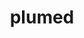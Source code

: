 ---
title: "plumed"
layout: cache
categories: [package, develop]
meta: {"versions": ["2.8.2"], "compilers": ["gcc@=11.1.0", "oneapi@=2023.0.0", "oneapi@=2023.1.0", "oneapi@=2023.2.0"], "oss": ["ubuntu20.04"], "platforms": ["linux"], "targets": ["ppc64le", "x86_64", "x86_64_v3"], "stacks": ["e4s", "e4s-oneapi", "e4s-power", "root"], "num_specs": 30, "num_specs_by_stack": {"e4s-power": 10, "root": 30, "e4s-oneapi": 11, "e4s": 9}}
spec_details: [{"hash": "f4rhziklfonsqtkiccu3aw6gmfh6ilyy", "compiler": "gcc@=11.1.0", "versions": ["2.8.2"], "os": "ubuntu20.04", "platform": "linux", "target": "ppc64le", "variants": ["arrayfire=none", "build_system=autotools", "+gsl", "+mpi", "optional_modules=all", "+shared"], "stacks": ["e4s-power", "root"], "size": "-", "tarball": "https://binaries.spack.io/develop/build_cache/linux-ubuntu20.04-ppc64le/gcc-11.1.0/plumed-2.8.2/linux-ubuntu20.04-ppc64le-gcc-11.1.0-plumed-2.8.2-f4rhziklfonsqtkiccu3aw6gmfh6ilyy.spack"}, {"hash": "cngqdwnpjhbxaul7zo6pgopo3lv42zqg", "compiler": "gcc@=11.1.0", "versions": ["2.8.2"], "os": "ubuntu20.04", "platform": "linux", "target": "ppc64le", "variants": ["arrayfire=none", "build_system=autotools", "+gsl", "+mpi", "optional_modules=all", "+shared"], "stacks": ["e4s-power", "root"], "size": "-", "tarball": "https://binaries.spack.io/develop/build_cache/linux-ubuntu20.04-ppc64le/gcc-11.1.0/plumed-2.8.2/linux-ubuntu20.04-ppc64le-gcc-11.1.0-plumed-2.8.2-cngqdwnpjhbxaul7zo6pgopo3lv42zqg.spack"}, {"hash": "5i3qtaf2ha3gvjk5s5ml75ut5p26nq32", "compiler": "gcc@=11.1.0", "versions": ["2.8.2"], "os": "ubuntu20.04", "platform": "linux", "target": "ppc64le", "variants": ["arrayfire=none", "build_system=autotools", "+gsl", "+mpi", "optional_modules=all", "+shared"], "stacks": ["e4s-power", "root"], "size": "-", "tarball": "https://binaries.spack.io/develop/build_cache/linux-ubuntu20.04-ppc64le/gcc-11.1.0/plumed-2.8.2/linux-ubuntu20.04-ppc64le-gcc-11.1.0-plumed-2.8.2-5i3qtaf2ha3gvjk5s5ml75ut5p26nq32.spack"}, {"hash": "bfvocyxujsvqgzj7bevarw476rnwcp33", "compiler": "gcc@=11.1.0", "versions": ["2.8.2"], "os": "ubuntu20.04", "platform": "linux", "target": "ppc64le", "variants": ["arrayfire=none", "build_system=autotools", "+gsl", "+mpi", "optional_modules=all", "+shared"], "stacks": ["e4s-power", "root"], "size": "-", "tarball": "https://binaries.spack.io/develop/build_cache/linux-ubuntu20.04-ppc64le/gcc-11.1.0/plumed-2.8.2/linux-ubuntu20.04-ppc64le-gcc-11.1.0-plumed-2.8.2-bfvocyxujsvqgzj7bevarw476rnwcp33.spack"}, {"hash": "qvjxsmysao5uzd6thiueq2nl3p6yyheo", "compiler": "gcc@=11.1.0", "versions": ["2.8.2"], "os": "ubuntu20.04", "platform": "linux", "target": "ppc64le", "variants": ["arrayfire=none", "build_system=autotools", "+gsl", "+mpi", "optional_modules=all", "+shared"], "stacks": ["e4s-power", "root"], "size": "-", "tarball": "https://binaries.spack.io/develop/build_cache/linux-ubuntu20.04-ppc64le/gcc-11.1.0/plumed-2.8.2/linux-ubuntu20.04-ppc64le-gcc-11.1.0-plumed-2.8.2-qvjxsmysao5uzd6thiueq2nl3p6yyheo.spack"}, {"hash": "eqxzwhui64s2krejl7e6k4e2bbj2nn3j", "compiler": "gcc@=11.1.0", "versions": ["2.8.2"], "os": "ubuntu20.04", "platform": "linux", "target": "ppc64le", "variants": ["arrayfire=none", "build_system=autotools", "+gsl", "+mpi", "optional_modules=all", "+shared"], "stacks": ["e4s-power", "root"], "size": "-", "tarball": "https://binaries.spack.io/develop/build_cache/linux-ubuntu20.04-ppc64le/gcc-11.1.0/plumed-2.8.2/linux-ubuntu20.04-ppc64le-gcc-11.1.0-plumed-2.8.2-eqxzwhui64s2krejl7e6k4e2bbj2nn3j.spack"}, {"hash": "aqkg6enlfjanwu3jjq6eyjpnlsrsprsx", "compiler": "gcc@=11.1.0", "versions": ["2.8.2"], "os": "ubuntu20.04", "platform": "linux", "target": "ppc64le", "variants": ["arrayfire=none", "build_system=autotools", "+gsl", "+mpi", "optional_modules=all", "+shared"], "stacks": ["e4s-power", "root"], "size": "-", "tarball": "https://binaries.spack.io/develop/build_cache/linux-ubuntu20.04-ppc64le/gcc-11.1.0/plumed-2.8.2/linux-ubuntu20.04-ppc64le-gcc-11.1.0-plumed-2.8.2-aqkg6enlfjanwu3jjq6eyjpnlsrsprsx.spack"}, {"hash": "nyyydrjszqrzb6ydii2rlaifxul2ebyh", "compiler": "gcc@=11.1.0", "versions": ["2.8.2"], "os": "ubuntu20.04", "platform": "linux", "target": "ppc64le", "variants": ["arrayfire=none", "build_system=autotools", "+gsl", "+mpi", "optional_modules=all", "+shared"], "stacks": ["e4s-power", "root"], "size": "-", "tarball": "https://binaries.spack.io/develop/build_cache/linux-ubuntu20.04-ppc64le/gcc-11.1.0/plumed-2.8.2/linux-ubuntu20.04-ppc64le-gcc-11.1.0-plumed-2.8.2-nyyydrjszqrzb6ydii2rlaifxul2ebyh.spack"}, {"hash": "mr3awsroe5hwtbd4ijs6vpnqg6x3xtgp", "compiler": "gcc@=11.1.0", "versions": ["2.8.2"], "os": "ubuntu20.04", "platform": "linux", "target": "ppc64le", "variants": ["arrayfire=none", "build_system=autotools", "+gsl", "+mpi", "optional_modules=all", "+shared"], "stacks": ["e4s-power", "root"], "size": "-", "tarball": "https://binaries.spack.io/develop/build_cache/linux-ubuntu20.04-ppc64le/gcc-11.1.0/plumed-2.8.2/linux-ubuntu20.04-ppc64le-gcc-11.1.0-plumed-2.8.2-mr3awsroe5hwtbd4ijs6vpnqg6x3xtgp.spack"}, {"hash": "m2iimj2rp7dihnzluxmvoqcf6krtiunw", "compiler": "gcc@=11.1.0", "versions": ["2.8.2"], "os": "ubuntu20.04", "platform": "linux", "target": "ppc64le", "variants": ["arrayfire=none", "build_system=autotools", "+gsl", "+mpi", "optional_modules=all", "+shared"], "stacks": ["e4s-power", "root"], "size": "-", "tarball": "https://binaries.spack.io/develop/build_cache/linux-ubuntu20.04-ppc64le/gcc-11.1.0/plumed-2.8.2/linux-ubuntu20.04-ppc64le-gcc-11.1.0-plumed-2.8.2-m2iimj2rp7dihnzluxmvoqcf6krtiunw.spack"}, {"hash": "n7uxkgziql57ajyjjcyo5gxemjprrdan", "compiler": "oneapi@=2023.0.0", "versions": ["2.8.2"], "os": "ubuntu20.04", "platform": "linux", "target": "x86_64", "variants": ["arrayfire=none", "build_system=autotools", "+gsl", "+mpi", "optional_modules=all", "+shared"], "stacks": ["e4s-oneapi", "root"], "size": "-", "tarball": "https://binaries.spack.io/develop/build_cache/linux-ubuntu20.04-x86_64/oneapi-2023.0.0/plumed-2.8.2/linux-ubuntu20.04-x86_64-oneapi-2023.0.0-plumed-2.8.2-n7uxkgziql57ajyjjcyo5gxemjprrdan.spack"}, {"hash": "t6pxn7laufx35awsslvxserx6llvdhkj", "compiler": "oneapi@=2023.0.0", "versions": ["2.8.2"], "os": "ubuntu20.04", "platform": "linux", "target": "x86_64", "variants": ["arrayfire=none", "build_system=autotools", "+gsl", "+mpi", "optional_modules=all", "+shared"], "stacks": ["e4s-oneapi", "root"], "size": "-", "tarball": "https://binaries.spack.io/develop/build_cache/linux-ubuntu20.04-x86_64/oneapi-2023.0.0/plumed-2.8.2/linux-ubuntu20.04-x86_64-oneapi-2023.0.0-plumed-2.8.2-t6pxn7laufx35awsslvxserx6llvdhkj.spack"}, {"hash": "iaj655avfj7erakdfukalwemtz66h7iw", "compiler": "oneapi@=2023.0.0", "versions": ["2.8.2"], "os": "ubuntu20.04", "platform": "linux", "target": "x86_64", "variants": ["arrayfire=none", "build_system=autotools", "+gsl", "+mpi", "optional_modules=all", "+shared"], "stacks": ["e4s-oneapi", "root"], "size": "-", "tarball": "https://binaries.spack.io/develop/build_cache/linux-ubuntu20.04-x86_64/oneapi-2023.0.0/plumed-2.8.2/linux-ubuntu20.04-x86_64-oneapi-2023.0.0-plumed-2.8.2-iaj655avfj7erakdfukalwemtz66h7iw.spack"}, {"hash": "eawwotdst47geqmuo5mzzhkdlcyyzg36", "compiler": "oneapi@=2023.0.0", "versions": ["2.8.2"], "os": "ubuntu20.04", "platform": "linux", "target": "x86_64", "variants": ["arrayfire=none", "build_system=autotools", "+gsl", "+mpi", "optional_modules=all", "+shared"], "stacks": ["e4s-oneapi", "root"], "size": "-", "tarball": "https://binaries.spack.io/develop/build_cache/linux-ubuntu20.04-x86_64/oneapi-2023.0.0/plumed-2.8.2/linux-ubuntu20.04-x86_64-oneapi-2023.0.0-plumed-2.8.2-eawwotdst47geqmuo5mzzhkdlcyyzg36.spack"}, {"hash": "cuaxsprerxqjddxl7aomlnqxtpgryumu", "compiler": "oneapi@=2023.0.0", "versions": ["2.8.2"], "os": "ubuntu20.04", "platform": "linux", "target": "x86_64", "variants": ["arrayfire=none", "build_system=autotools", "+gsl", "+mpi", "optional_modules=all", "+shared"], "stacks": ["e4s-oneapi", "root"], "size": "-", "tarball": "https://binaries.spack.io/develop/build_cache/linux-ubuntu20.04-x86_64/oneapi-2023.0.0/plumed-2.8.2/linux-ubuntu20.04-x86_64-oneapi-2023.0.0-plumed-2.8.2-cuaxsprerxqjddxl7aomlnqxtpgryumu.spack"}, {"hash": "2mdsvv4drjnkpfondlkm6o4oatu6lqpk", "compiler": "oneapi@=2023.1.0", "versions": ["2.8.2"], "os": "ubuntu20.04", "platform": "linux", "target": "x86_64", "variants": ["arrayfire=none", "build_system=autotools", "+gsl", "+mpi", "optional_modules=all", "+shared"], "stacks": ["e4s-oneapi", "root"], "size": "-", "tarball": "https://binaries.spack.io/develop/build_cache/linux-ubuntu20.04-x86_64/oneapi-2023.1.0/plumed-2.8.2/linux-ubuntu20.04-x86_64-oneapi-2023.1.0-plumed-2.8.2-2mdsvv4drjnkpfondlkm6o4oatu6lqpk.spack"}, {"hash": "3yoyahczi3uaxklxbcjpz5ydilc6falg", "compiler": "oneapi@=2023.1.0", "versions": ["2.8.2"], "os": "ubuntu20.04", "platform": "linux", "target": "x86_64", "variants": ["arrayfire=none", "build_system=autotools", "+gsl", "+mpi", "optional_modules=all", "+shared"], "stacks": ["e4s-oneapi", "root"], "size": "-", "tarball": "https://binaries.spack.io/develop/build_cache/linux-ubuntu20.04-x86_64/oneapi-2023.1.0/plumed-2.8.2/linux-ubuntu20.04-x86_64-oneapi-2023.1.0-plumed-2.8.2-3yoyahczi3uaxklxbcjpz5ydilc6falg.spack"}, {"hash": "uux6ale3nz7sb3e3oc6c7ocpg6oqolnn", "compiler": "oneapi@=2023.1.0", "versions": ["2.8.2"], "os": "ubuntu20.04", "platform": "linux", "target": "x86_64", "variants": ["arrayfire=none", "build_system=autotools", "+gsl", "+mpi", "optional_modules=all", "+shared"], "stacks": ["e4s-oneapi", "root"], "size": "-", "tarball": "https://binaries.spack.io/develop/build_cache/linux-ubuntu20.04-x86_64/oneapi-2023.1.0/plumed-2.8.2/linux-ubuntu20.04-x86_64-oneapi-2023.1.0-plumed-2.8.2-uux6ale3nz7sb3e3oc6c7ocpg6oqolnn.spack"}, {"hash": "zmniaoqxmtbjyitr7w4iiadnsunz2owb", "compiler": "oneapi@=2023.1.0", "versions": ["2.8.2"], "os": "ubuntu20.04", "platform": "linux", "target": "x86_64", "variants": ["arrayfire=none", "build_system=autotools", "+gsl", "+mpi", "optional_modules=all", "+shared"], "stacks": ["e4s-oneapi", "root"], "size": "-", "tarball": "https://binaries.spack.io/develop/build_cache/linux-ubuntu20.04-x86_64/oneapi-2023.1.0/plumed-2.8.2/linux-ubuntu20.04-x86_64-oneapi-2023.1.0-plumed-2.8.2-zmniaoqxmtbjyitr7w4iiadnsunz2owb.spack"}, {"hash": "talfy4auxcomxjo7ndibitlwds3hmcao", "compiler": "oneapi@=2023.1.0", "versions": ["2.8.2"], "os": "ubuntu20.04", "platform": "linux", "target": "x86_64", "variants": ["arrayfire=none", "build_system=autotools", "+gsl", "+mpi", "optional_modules=all", "+shared"], "stacks": ["e4s-oneapi", "root"], "size": "-", "tarball": "https://binaries.spack.io/develop/build_cache/linux-ubuntu20.04-x86_64/oneapi-2023.1.0/plumed-2.8.2/linux-ubuntu20.04-x86_64-oneapi-2023.1.0-plumed-2.8.2-talfy4auxcomxjo7ndibitlwds3hmcao.spack"}, {"hash": "6hfvrclo7c7eaqxbjb5mbw7clvpgwfkm", "compiler": "oneapi@=2023.2.0", "versions": ["2.8.2"], "os": "ubuntu20.04", "platform": "linux", "target": "x86_64", "variants": ["arrayfire=none", "build_system=autotools", "+gsl", "+mpi", "optional_modules=all", "+shared"], "stacks": ["e4s-oneapi", "root"], "size": "-", "tarball": "https://binaries.spack.io/develop/build_cache/linux-ubuntu20.04-x86_64/oneapi-2023.2.0/plumed-2.8.2/linux-ubuntu20.04-x86_64-oneapi-2023.2.0-plumed-2.8.2-6hfvrclo7c7eaqxbjb5mbw7clvpgwfkm.spack"}, {"hash": "ef5rvki3e2v7opuvth3mlobspujnpk3u", "compiler": "gcc@=11.1.0", "versions": ["2.8.2"], "os": "ubuntu20.04", "platform": "linux", "target": "x86_64_v3", "variants": ["arrayfire=none", "build_system=autotools", "+gsl", "+mpi", "optional_modules=all", "+shared"], "stacks": ["e4s", "root"], "size": "-", "tarball": "https://binaries.spack.io/develop/build_cache/linux-ubuntu20.04-x86_64_v3/gcc-11.1.0/plumed-2.8.2/linux-ubuntu20.04-x86_64_v3-gcc-11.1.0-plumed-2.8.2-ef5rvki3e2v7opuvth3mlobspujnpk3u.spack"}, {"hash": "g7nuazjeatyqcyzbwe5w6q2srqy2hugt", "compiler": "gcc@=11.1.0", "versions": ["2.8.2"], "os": "ubuntu20.04", "platform": "linux", "target": "x86_64_v3", "variants": ["arrayfire=none", "build_system=autotools", "+gsl", "+mpi", "optional_modules=all", "+shared"], "stacks": ["e4s", "root"], "size": "-", "tarball": "https://binaries.spack.io/develop/build_cache/linux-ubuntu20.04-x86_64_v3/gcc-11.1.0/plumed-2.8.2/linux-ubuntu20.04-x86_64_v3-gcc-11.1.0-plumed-2.8.2-g7nuazjeatyqcyzbwe5w6q2srqy2hugt.spack"}, {"hash": "gvkiv2ogtr3w365qpa6habgcnq4mtgbf", "compiler": "gcc@=11.1.0", "versions": ["2.8.2"], "os": "ubuntu20.04", "platform": "linux", "target": "x86_64_v3", "variants": ["arrayfire=none", "build_system=autotools", "+gsl", "+mpi", "optional_modules=all", "+shared"], "stacks": ["e4s", "root"], "size": "-", "tarball": "https://binaries.spack.io/develop/build_cache/linux-ubuntu20.04-x86_64_v3/gcc-11.1.0/plumed-2.8.2/linux-ubuntu20.04-x86_64_v3-gcc-11.1.0-plumed-2.8.2-gvkiv2ogtr3w365qpa6habgcnq4mtgbf.spack"}, {"hash": "gn3iytvanw2e2qc3vfzxvf67x4yrswry", "compiler": "gcc@=11.1.0", "versions": ["2.8.2"], "os": "ubuntu20.04", "platform": "linux", "target": "x86_64_v3", "variants": ["arrayfire=none", "build_system=autotools", "+gsl", "+mpi", "optional_modules=all", "+shared"], "stacks": ["e4s", "root"], "size": "-", "tarball": "https://binaries.spack.io/develop/build_cache/linux-ubuntu20.04-x86_64_v3/gcc-11.1.0/plumed-2.8.2/linux-ubuntu20.04-x86_64_v3-gcc-11.1.0-plumed-2.8.2-gn3iytvanw2e2qc3vfzxvf67x4yrswry.spack"}, {"hash": "kfbiigkf7lr2y7rouwfi3wqyrlfagjo6", "compiler": "gcc@=11.1.0", "versions": ["2.8.2"], "os": "ubuntu20.04", "platform": "linux", "target": "x86_64_v3", "variants": ["arrayfire=none", "build_system=autotools", "+gsl", "+mpi", "optional_modules=all", "+shared"], "stacks": ["e4s", "root"], "size": "-", "tarball": "https://binaries.spack.io/develop/build_cache/linux-ubuntu20.04-x86_64_v3/gcc-11.1.0/plumed-2.8.2/linux-ubuntu20.04-x86_64_v3-gcc-11.1.0-plumed-2.8.2-kfbiigkf7lr2y7rouwfi3wqyrlfagjo6.spack"}, {"hash": "pwk5uvzm43zhp22wjrjnzx5xjsfxppes", "compiler": "gcc@=11.1.0", "versions": ["2.8.2"], "os": "ubuntu20.04", "platform": "linux", "target": "x86_64_v3", "variants": ["arrayfire=none", "build_system=autotools", "+gsl", "+mpi", "optional_modules=all", "+shared"], "stacks": ["e4s", "root"], "size": "-", "tarball": "https://binaries.spack.io/develop/build_cache/linux-ubuntu20.04-x86_64_v3/gcc-11.1.0/plumed-2.8.2/linux-ubuntu20.04-x86_64_v3-gcc-11.1.0-plumed-2.8.2-pwk5uvzm43zhp22wjrjnzx5xjsfxppes.spack"}, {"hash": "keoamwydlqoob27vv6ffwmjnfn3eoydk", "compiler": "gcc@=11.1.0", "versions": ["2.8.2"], "os": "ubuntu20.04", "platform": "linux", "target": "x86_64_v3", "variants": ["arrayfire=none", "build_system=autotools", "+gsl", "+mpi", "optional_modules=all", "+shared"], "stacks": ["e4s", "root"], "size": "-", "tarball": "https://binaries.spack.io/develop/build_cache/linux-ubuntu20.04-x86_64_v3/gcc-11.1.0/plumed-2.8.2/linux-ubuntu20.04-x86_64_v3-gcc-11.1.0-plumed-2.8.2-keoamwydlqoob27vv6ffwmjnfn3eoydk.spack"}, {"hash": "2t63ljpbs6rmgdb52rhalhdvehcfhndd", "compiler": "gcc@=11.1.0", "versions": ["2.8.2"], "os": "ubuntu20.04", "platform": "linux", "target": "x86_64_v3", "variants": ["arrayfire=none", "build_system=autotools", "+gsl", "+mpi", "optional_modules=all", "+shared"], "stacks": ["e4s", "root"], "size": "-", "tarball": "https://binaries.spack.io/develop/build_cache/linux-ubuntu20.04-x86_64_v3/gcc-11.1.0/plumed-2.8.2/linux-ubuntu20.04-x86_64_v3-gcc-11.1.0-plumed-2.8.2-2t63ljpbs6rmgdb52rhalhdvehcfhndd.spack"}, {"hash": "x27xsnh6mpovsxlzziar6tv7xw3afmz3", "compiler": "gcc@=11.1.0", "versions": ["2.8.2"], "os": "ubuntu20.04", "platform": "linux", "target": "x86_64_v3", "variants": ["arrayfire=none", "build_system=autotools", "+gsl", "+mpi", "optional_modules=all", "+shared"], "stacks": ["e4s", "root"], "size": "-", "tarball": "https://binaries.spack.io/develop/build_cache/linux-ubuntu20.04-x86_64_v3/gcc-11.1.0/plumed-2.8.2/linux-ubuntu20.04-x86_64_v3-gcc-11.1.0-plumed-2.8.2-x27xsnh6mpovsxlzziar6tv7xw3afmz3.spack"}]
---